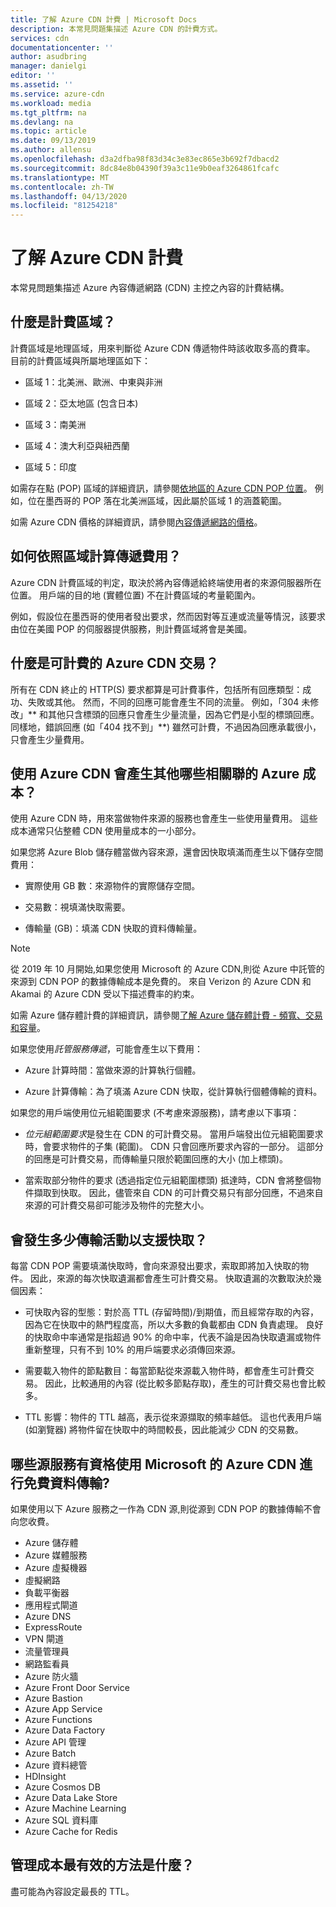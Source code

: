 ```yaml
---
title: 了解 Azure CDN 計費 | Microsoft Docs
description: 本常見問題集描述 Azure CDN 的計費方式。
services: cdn
documentationcenter: ''
author: asudbring
manager: danielgi
editor: ''
ms.assetid: ''
ms.service: azure-cdn
ms.workload: media
ms.tgt_pltfrm: na
ms.devlang: na
ms.topic: article
ms.date: 09/13/2019
ms.author: allensu
ms.openlocfilehash: d3a2dfba98f83d34c3e83ec865e3b692f7dbacd2
ms.sourcegitcommit: 8dc84e8b04390f39a3c11e9b0eaf3264861fcafc
ms.translationtype: MT
ms.contentlocale: zh-TW
ms.lasthandoff: 04/13/2020
ms.locfileid: "81254218"
---
```

# <a name="understanding-azure-cdn-billing"></a>了解 Azure CDN 計費

本常見問題集描述 Azure 內容傳遞網路 (CDN) 主控之內容的計費結構。

## <a name="what-is-a-billing-region"></a>什麼是計費區域？
計費區域是地理區域，用來判斷從 Azure CDN 傳遞物件時該收取多高的費率。 目前的計費區域與所屬地理區如下：

- 區域 1：北美洲、歐洲、中東與非洲

- 區域 2：亞太地區 (包含日本)

- 區域 3：南美洲

- 區域 4：澳大利亞與紐西蘭

- 區域 5：印度

如需存在點 (POP) 區域的詳細資訊，請參閱[依地區的 Azure CDN POP 位置](https://docs.microsoft.com/azure/cdn/cdn-pop-locations)。 例如，位在墨西哥的 POP 落在北美洲區域，因此屬於區域 1 的涵蓋範圍。 

如需 Azure CDN 價格的詳細資訊，請參閱[內容傳遞網路的價格](https://azure.microsoft.com/pricing/details/cdn/)。

## <a name="how-are-delivery-charges-calculated-by-region"></a>如何依照區域計算傳遞費用？
Azure CDN 計費區域的判定，取決於將內容傳遞給終端使用者的來源伺服器所在位置。 用戶端的目的地 (實體位置) 不在計費區域的考量範圍內。

例如，假設位在墨西哥的使用者發出要求，然而因對等互連或流量等情況，該要求由位在美國 POP 的伺服器提供服務，則計費區域將會是美國。

## <a name="what-is-a-billable-azure-cdn-transaction"></a>什麼是可計費的 Azure CDN 交易？
所有在 CDN 終止的 HTTP(S) 要求都算是可計費事件，包括所有回應類型：成功、失敗或其他。 然而，不同的回應可能會產生不同的流量。 例如，「304 未修改」** 和其他只含標頭的回應只會產生少量流量，因為它們是小型的標頭回應。同樣地，錯誤回應 (如「404 找不到」**) 雖然可計費，不過因為回應承載很小，只會產生少量費用。

## <a name="what-other-azure-costs-are-associated-with-azure-cdn-use"></a>使用 Azure CDN 會產生其他哪些相關聯的 Azure 成本？
使用 Azure CDN 時，用來當做物件來源的服務也會產生一些使用量費用。 這些成本通常只佔整體 CDN 使用量成本的一小部分。

如果您將 Azure Blob 儲存體當做內容來源，還會因快取填滿而產生以下儲存空間費用：

- 實際使用 GB 數：來源物件的實際儲存空間。

- 交易數：視填滿快取需要。

- 傳輸量 (GB)：填滿 CDN 快取的資料傳輸量。

> [!NOTE]
> 從 2019 年 10 月開始,如果您使用 Microsoft 的 Azure CDN,則從 Azure 中託管的來源到 CDN POP 的數據傳輸成本是免費的。 來自 Verizon 的 Azure CDN 和 Akamai 的 Azure CDN 受以下描述費率的約束。

如需 Azure 儲存體計費的詳細資訊，請參閱[了解 Azure 儲存體計費 - 頻寬、交易和容量](https://blogs.msdn.microsoft.com/windowsazurestorage/2010/07/08/understanding-windows-azure-storage-billing-bandwidth-transactions-and-capacity/)。

如果您使用*託管服務傳遞*，可能會產生以下費用：

- Azure 計算時間：當做來源的計算執行個體。

- Azure 計算傳輸：為了填滿 Azure CDN 快取，從計算執行個體傳輸的資料。

如果您的用戶端使用位元組範圍要求 (不考慮來源服務)，請考慮以下事項：

- *位元組範圍要求*是發生在 CDN 的可計費交易。 當用戶端發出位元組範圍要求時，會要求物件的子集 (範圍)。 CDN 只會回應所要求內容的一部分。 這部分的回應是可計費交易，而傳輸量只限於範圍回應的大小 (加上標頭)。

- 當索取部分物件的要求 (透過指定位元組範圍標頭) 抵達時，CDN 會將整個物件擷取到快取。 因此，儘管來自 CDN 的可計費交易只有部分回應，不過來自來源的可計費交易卻可能涉及物件的完整大小。

## <a name="how-much-transfer-activity-occurs-to-support-the-cache"></a>會發生多少傳輸活動以支援快取？
每當 CDN POP 需要填滿快取時，會向來源發出要求，索取即將加入快取的物件。 因此，來源的每次快取遺漏都會產生可計費交易。 快取遺漏的次數取決於幾個因素：

- 可快取內容的型態：對於高 TTL (存留時間)/到期值，而且經常存取的內容，因為它在快取中的熱門程度高，所以大多數的負載都由 CDN 負責處理。 良好的快取命中率通常是指超過 90% 的命中率，代表不論是因為快取遺漏或物件重新整理，只有不到 10% 的用戶端要求必須傳回來源。

- 需要載入物件的節點數目：每當節點從來源載入物件時，都會產生可計費交易。 因此，比較通用的內容 (從比較多節點存取)，產生的可計費交易也會比較多。

- TTL 影響：物件的 TTL 越高，表示從來源擷取的頻率越低。 這也代表用戶端 (如瀏覽器) 將物件留在快取中的時間較長，因此能減少 CDN 的交易數。

## <a name="which-origin-services-are-eligible-for-free-data-transfer-with-azure-cdn-from-microsoft"></a>哪些源服務有資格使用 Microsoft 的 Azure CDN 進行免費資料傳輸? 
如果使用以下 Azure 服務之一作為 CDN 源,則從源到 CDN POP 的數據傳輸不會向您收費。 

- Azure 儲存體
- Azure 媒體服務
- Azure 虛擬機器
- 虛擬網路
- 負載平衡器
- 應用程式閘道
- Azure DNS
- ExpressRoute
- VPN 閘道
- 流量管理員
- 網路監看員
- Azure 防火牆
- Azure Front Door Service
- Azure Bastion
- Azure App Service
- Azure Functions
- Azure Data Factory
- Azure API 管理
- Azure Batch 
- Azure 資料總管
- HDInsight
- Azure Cosmos DB
- Azure Data Lake Store
- Azure Machine Learning 
- Azure SQL 資料庫
- Azure Cache for Redis

## <a name="how-do-i-manage-my-costs-most-effectively"></a>管理成本最有效的方法是什麼？
盡可能為內容設定最長的 TTL。 
